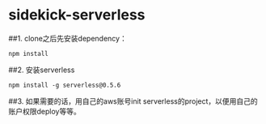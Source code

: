 # sidekick-serverless
##1. clone之后先安装dependency：
<pre><code>npm install
</code></pre>

##2. 安装serverless
<pre><code>npm install -g serverless@0.5.6
</code></pre>

##3. 如果需要的话，用自己的aws账号init serverless的project，以便用自己的账户权限deploy等等。

